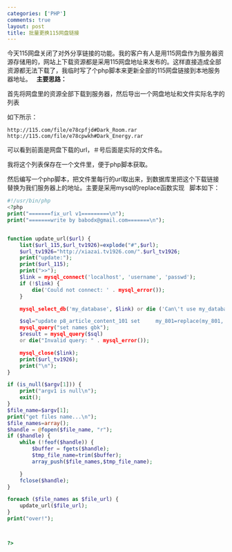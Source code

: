```yaml
--- 
categories: ['PHP']
comments: true
layout: post
title: 批量更换115网盘链接
---
```

今天115网盘关闭了对外分享链接的功能。我的客户有人是用115网盘作为服务器资源存储用的，网站上下载资源都是采用115网盘地址来发布的。这样直接造成全部资源都无法下载了，我临时写了个php脚本来更新全部的115网盘链接到本地服务器地址。
 
**主要思路：**

首先将网盘里的资源全部下载到服务器，然后导出一个网盘地址和文件实际名字的列表

如下所示：

```
http://115.com/file/e78cpfjd#Dark_Room.rar
http://115.com/file/e78cpwkh#Dark_Energy.rar
```

可以看到前面是网盘下载的url，＃号后面是实际的文件名。

我将这个列表保存在一个文件里，便于php脚本获取。

然后编写一个php脚本，把文件里每行的url取出来，到数据库里把这个下载链接替换为我们服务器上的地址。主要是采用mysql的replace函数实现
 
脚本如下：

``` php 
#!/usr/bin/php
<?php
print("=======fix_url v1=========\n");
print("=======write by babodx@gmail.com=======\n");


function update_url($url) {
    list($url_115,$url_tv1926)=explode("#",$url);
    $url_tv1926="http://xiazai.tv1926.com/".$url_tv1926;
    print("update:");
    print($url_115);
    print(">>");
    $link = mysql_connect('localhost', 'username', 'passwd');
    if (!$link) {
        die('Could not connect: ' . mysql_error());
    }

    mysql_select_db('my_database', $link) or die ('Can\'t use my_database : ' .         mysql_error());

    $sql="update p8_article_content_101 set     my_801=replace(my_801,'".$url_115."','".$url_tv1926."')";
    mysql_query("set names gbk");
    $result = mysql_query($sql)
    or die("Invalid query: " . mysql_error());

    mysql_close($link);
    print($url_tv1926);
    print("\n");
}

if (is_null($argv[1])) {
    print("argv1 is null\n");
    exit();
}
$file_name=$argv[1];
print("get files name...\n");
$file_names=array();
$handle = @fopen($file_name, "r");
if ($handle) {
    while (!feof($handle)) {
        $buffer = fgets($handle);
        $tmp_file_name=trim($buffer);
        array_push($file_names,$tmp_file_name);

    }
    fclose($handle);
}

foreach ($file_names as $file_url) {
    update_url($file_url);
}
print("over!");



?>
```

